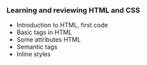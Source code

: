 ### Learning and reviewing HTML and CSS

- Introduction to HTML, first code
- Basic tags in HTML
- Some attributes HTML
- Semantic tags
- Inline styles